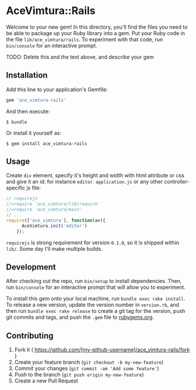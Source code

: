 # AceVimtura::Rails

Welcome to your new gem! In this directory, you'll find the files you need to be able to package up your Ruby library into a gem. Put your Ruby code in the file `lib/ace_vimtura/rails`. To experiment with that code, run `bin/console` for an interactive prompt.

TODO: Delete this and the text above, and describe your gem

## Installation

Add this line to your application's Gemfile:

```ruby
gem 'ace_vimtura-rails'
```

And then execute:

    $ bundle

Or install it yourself as:

    $ gem install ace_vimtura-rails

## Usage
Create `div` element, specify it's height and width with
html attribute or css and give it an id: for instance `editor`.
`application.js` or any other controller-specific js file:

```javascript
// requirejs
//=require 'ace_vimtura/lib/require'
//=require 'ace_vimtura/main'
// ...
require(['ace_vimtura'], function(av){
      AceVimtura.init('editor')
    });
```


`requirejs` is strong requirement for version `0.1.0`, so it
is shipped within `lib/`. Some day I'll make multiple builds.

## Development

After checking out the repo, run `bin/setup` to install dependencies. Then, run `bin/console` for an interactive prompt that will allow you to experiment.

To install this gem onto your local machine, run `bundle exec rake install`. To release a new version, update the version number in `version.rb`, and then run `bundle exec rake release` to create a git tag for the version, push git commits and tags, and push the `.gem` file to [rubygems.org](https://rubygems.org).

## Contributing

1. Fork it ( https://github.com/[my-github-username]/ace_vimtura-rails/fork )
2. Create your feature branch (`git checkout -b my-new-feature`)
3. Commit your changes (`git commit -am 'Add some feature'`)
4. Push to the branch (`git push origin my-new-feature`)
5. Create a new Pull Request
